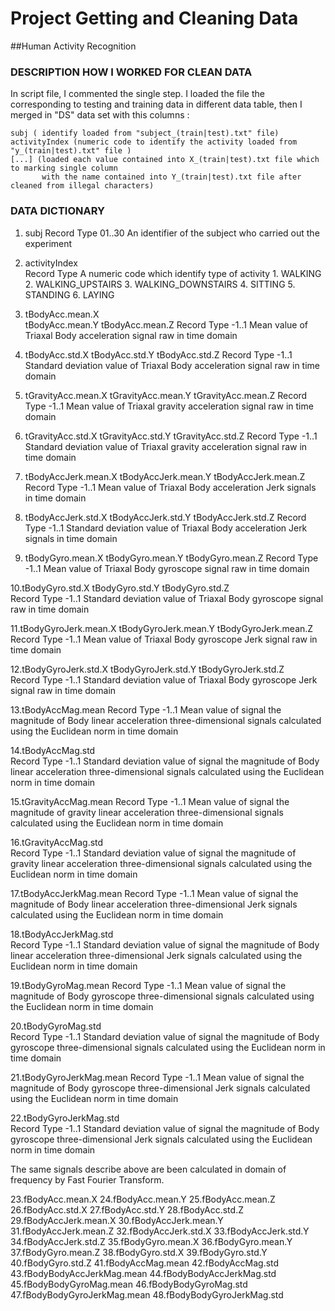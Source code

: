 Project Getting and Cleaning Data
================
##Human Activity Recognition
###  DESCRIPTION HOW I WORKED FOR CLEAN DATA 
In script file, I commented the single step.
I loaded the file the corresponding to testing and training data in different data table, then I merged in "DS" data set
with this columns :

	subj ( identify loaded from "subject_(train|test).txt" file)
	activityIndex (numeric code to identify the activity loaded from "y_(train|test).txt" file )
	[...] (loaded each value contained into X_(train|test).txt file which to marking single column 
	       with the name contained into Y_(train|test).txt file after cleaned from illegal characters)
							
###  DATA DICTIONARY 
1. subj	
	Record Type
		01..30 An identifier of the subject who carried out the experiment

2. activityIndex	
	Record Type 
		A numeric code which identify type of activity
		1. WALKING
		2. WALKING_UPSTAIRS
		3. WALKING_DOWNSTAIRS
		4. SITTING
		5. STANDING
		6. LAYING

3. tBodyAcc.mean.X	
   tBodyAcc.mean.Y
   tBodyAcc.mean.Z
	Record Type
		-1..1	Mean value of Triaxal Body acceleration signal raw in time domain
			
4. tBodyAcc.std.X
   tBodyAcc.std.Y
   tBodyAcc.std.Z
	Record Type
			-1..1 Standard deviation value of Triaxal Body acceleration signal raw in time domain

			
5. tGravityAcc.mean.X
   tGravityAcc.mean.Y
   tGravityAcc.mean.Z
	Record Type
		-1..1	Mean value of Triaxal gravity acceleration signal raw in time domain
		
6. tGravityAcc.std.X
   tGravityAcc.std.Y
   tGravityAcc.std.Z
	Record Type
			-1..1 Standard deviation value of Triaxal gravity acceleration signal raw in time domain
			
7. tBodyAccJerk.mean.X
   tBodyAccJerk.mean.Y
   tBodyAccJerk.mean.Z	
	Record Type
		-1..1	Mean value of Triaxal Body acceleration Jerk signals in time domain
		
8. tBodyAccJerk.std.X
   tBodyAccJerk.std.Y
   tBodyAccJerk.std.Z
   	Record Type
   			-1..1 Standard deviation value of Triaxal Body acceleration Jerk signals in time domain
   			
9. tBodyGyro.mean.X
   tBodyGyro.mean.Y
   tBodyGyro.mean.Z
   	Record Type
   		-1..1	Mean value of Triaxal Body gyroscope signal raw in time domain
   
10.tBodyGyro.std.X
   tBodyGyro.std.Y
   tBodyGyro.std.Z		
   	Record Type
   			-1..1 Standard deviation value of Triaxal Body gyroscope signal raw in time domain	
   			
11.tBodyGyroJerk.mean.X
   tBodyGyroJerk.mean.Y
   tBodyGyroJerk.mean.Z
   	Record Type
   		-1..1	Mean value of Triaxal Body gyroscope Jerk signal raw in time domain	
   
12.tBodyGyroJerk.std.X
   tBodyGyroJerk.std.Y
   tBodyGyroJerk.std.Z		
	Record Type
			-1..1 Standard deviation value of Triaxal Body gyroscope Jerk signal raw in time domain	

13.tBodyAccMag.mean
	Record Type
		-1..1	Mean value of signal the magnitude of Body linear acceleration three-dimensional signals calculated using the Euclidean norm in time domain	
		
14.tBodyAccMag.std		
	Record Type
			-1..1 Standard deviation value of signal the magnitude of Body linear acceleration three-dimensional signals calculated using the Euclidean norm in time domain
			
15.tGravityAccMag.mean
	Record Type
		-1..1	Mean value of signal the magnitude of gravity linear acceleration three-dimensional signals calculated using the Euclidean norm in time domain

16.tGravityAccMag.std		
	Record Type
			-1..1 Standard deviation value of signal the magnitude of gravity linear acceleration three-dimensional signals calculated using the Euclidean norm in time domain

17.tBodyAccJerkMag.mean
	Record Type
		-1..1	Mean value of signal the magnitude of Body linear acceleration three-dimensional Jerk signals calculated using the Euclidean norm in time domain	

18.tBodyAccJerkMag.std		
	Record Type
			-1..1 Standard deviation value of signal the magnitude of Body linear acceleration three-dimensional Jerk signals calculated using the Euclidean norm in time domain	

19.tBodyGyroMag.mean
	Record Type
		-1..1	Mean value of signal the magnitude of Body gyroscope three-dimensional signals calculated using the Euclidean norm in time domain	

20.tBodyGyroMag.std		
	Record Type
			-1..1 Standard deviation value of signal the magnitude of Body gyroscope three-dimensional signals calculated using the Euclidean norm in time domain	
			
21.tBodyGyroJerkMag.mean
	Record Type
		-1..1	Mean value of signal the magnitude of Body gyroscope three-dimensional Jerk signals calculated using the Euclidean norm in time domain	

22.tBodyGyroJerkMag.std		
	Record Type
			-1..1 Standard deviation value of signal the magnitude of Body gyroscope three-dimensional Jerk signals calculated using the Euclidean norm in time domain	

The same signals describe above are been calculated in domain of frequency by Fast Fourier Transform.

23.fBodyAcc.mean.X
24.fBodyAcc.mean.Y
25.fBodyAcc.mean.Z
26.fBodyAcc.std.X
27.fBodyAcc.std.Y
28.fBodyAcc.std.Z
29.fBodyAccJerk.mean.X
30.fBodyAccJerk.mean.Y
31.fBodyAccJerk.mean.Z
32.fBodyAccJerk.std.X
33.fBodyAccJerk.std.Y
34.fBodyAccJerk.std.Z
35.fBodyGyro.mean.X
36.fBodyGyro.mean.Y
37.fBodyGyro.mean.Z
38.fBodyGyro.std.X
39.fBodyGyro.std.Y
40.fBodyGyro.std.Z
41.fBodyAccMag.mean
42.fBodyAccMag.std
43.fBodyBodyAccJerkMag.mean
44.fBodyBodyAccJerkMag.std
45.fBodyBodyGyroMag.mean
46.fBodyBodyGyroMag.std
47.fBodyBodyGyroJerkMag.mean
48.fBodyBodyGyroJerkMag.std

